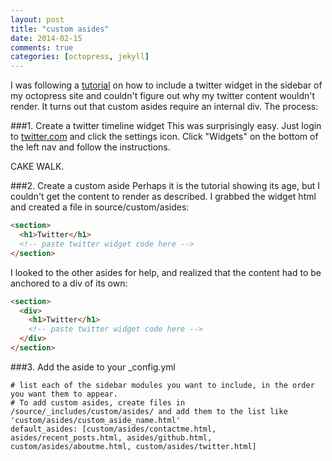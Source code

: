 ```yaml
---
layout: post
title: "custom asides"
date: 2014-02-15
comments: true
categories: [octopress, jekyll]
---
```


I was following a [tutorial](http://blog.jmac.org/blog/2013/03/30/putting-twitter-back-into-octopress/) on how to include a twitter widget in the sidebar of my octopress site and couldn't figure out why my twitter content wouldn't render. It turns out that custom asides require an internal div. <!--more-->The process:

###1. Create a twitter timeline widget
This was surprisingly easy. Just login to [twitter.com](https://twitter.com/) and click the settings icon. Click "Widgets" on the bottom of the left nav and follow the instructions.

CAKE WALK.

###2. Create a custom aside
Perhaps it is the tutorial showing its age, but I couldn't get the content to render as described. I grabbed the widget html and created a file in source/custom/asides:

```html twitter.html
<section>
  <h1>Twitter</h1>
  <!-- paste twitter widget code here -->
</section>
```

I looked to the other asides for help, and realized that the content had to be anchored to a div of its own:

```html div: my saviour
<section>
  <div>
    <h1>Twitter</h1>
    <!-- paste twitter widget code here -->
  </div>
</section>
```

###3. Add the aside to your _config.yml

```What my _config.yml looks like
# list each of the sidebar modules you want to include, in the order you want them to appear.
# To add custom asides, create files in /source/_includes/custom/asides/ and add them to the list like 'custom/asides/custom_aside_name.html'
default_asides: [custom/asides/contactme.html, asides/recent_posts.html, asides/github.html, custom/asides/aboutme.html, custom/asides/twitter.html]
```